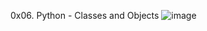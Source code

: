 0x06. Python - Classes and Objects
![image](https://user-images.githubusercontent.com/117755174/229107439-492b64a0-51f6-4681-a0d5-b586131d867e.png)
